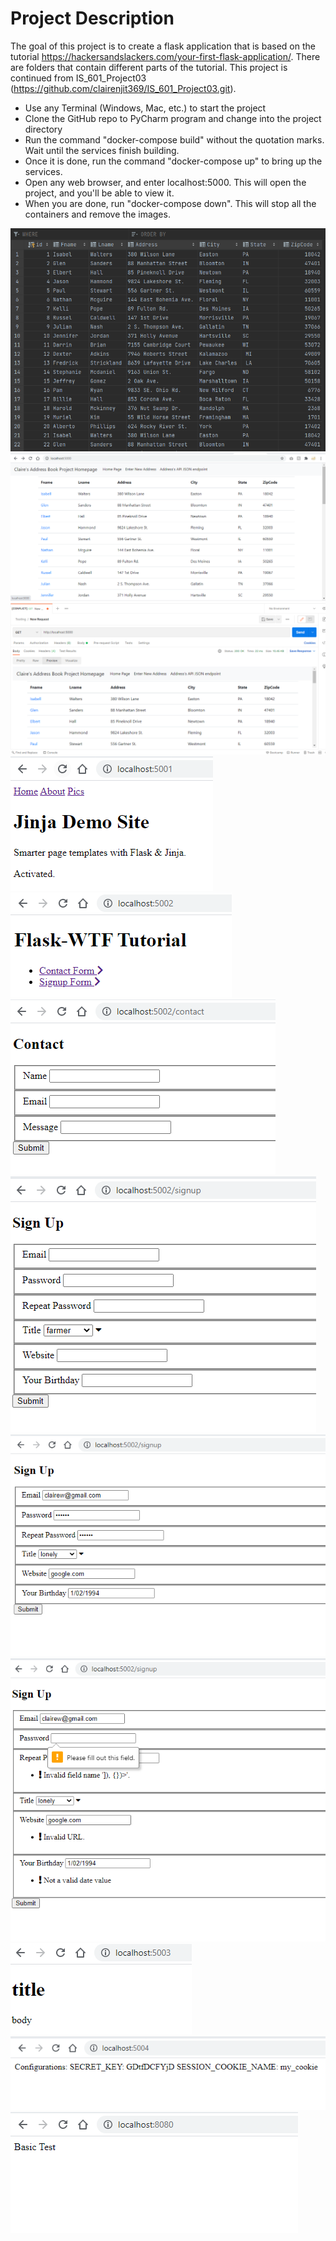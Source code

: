 # Project Description

The goal of this project is to create a flask application that is based on the tutorial https://hackersandslackers.com/your-first-flask-application/. There are folders that contain different parts of the tutorial. This project is continued from IS_601_Project03 (https://github.com/clairenjit369/IS_601_Project03.git).

- Use any Terminal (Windows, Mac, etc.) to start the project
- Clone the GitHub repo to PyCharm program and change into the project directory
- Run the command "docker-compose build" without the quotation marks. Wait until the services finish building.
- Once it is done, run the command "docker-compose up" to bring up the services. 
- Open any web browser, and enter localhost:5000. This will open the project, and you'll be able to view it. 
- When you are done, run "docker-compose down". This will stop all the containers and remove the images. 

![query](https://github.com/clairenjit369/IS_601_Project04/blob/master/query.png) <br>
![query](https://github.com/clairenjit369/IS_601_Project04/blob/master/05.png) <br>
![query](https://github.com/clairenjit369/IS_601_Project04/blob/master/06.png) <br>
![query](https://github.com/clairenjit369/IS_601_Project04/blob/master/01.png) <br>
![query](https://github.com/clairenjit369/IS_601_Project04/blob/master/02.png) <br>
![query](https://github.com/clairenjit369/IS_601_Project04/blob/master/08.png) <br>
![query](https://github.com/clairenjit369/IS_601_Project04/blob/master/09.png) <br>
![query](https://github.com/clairenjit369/IS_601_Project04/blob/master/11.png) <br>
![query](https://github.com/clairenjit369/IS_601_Project04/blob/master/12.png) <br>
![query](https://github.com/clairenjit369/IS_601_Project04/blob/master/03.png) <br>
![query](https://github.com/clairenjit369/IS_601_Project04/blob/master/04.png) <br>
![query](https://github.com/clairenjit369/IS_601_Project04/blob/master/07.png) <br>

